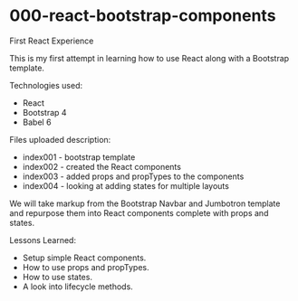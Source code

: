 # 000-react-bootstrap-components
First React Experience

This is my first attempt in learning how to use React along with a Bootstrap template.

Technologies used:
- React 
- Bootstrap 4
- Babel 6

Files uploaded description:
- index001 - bootstrap template
- index002 - created the React components
- index003 - added props and propTypes to the components
- index004 - looking at adding states for multiple layouts

We will take markup from the Bootstrap Navbar and Jumbotron template and repurpose them into React components complete with props and states.

Lessons Learned:
- Setup simple React components.
- How to use props and propTypes.
- How to use states.
- A look into lifecycle methods.
